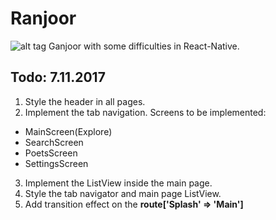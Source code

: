 # Ranjoor
![alt tag](http://uupload.ir/files/azb_ranjoor.png)
Ganjoor with some difficulties in React-Native.


## Todo: 7.11.2017
1. Style the header in all pages.
2. Implement the tab navigation. Screens to be implemented:
* MainScreen(Explore)
* SearchScreen
* PoetsScreen
* SettingsScreen
3. Implement the ListView inside the main page.
4. Style the tab navigator and main page ListView.
5. Add transition effect on the **route['Splash' => 'Main']**